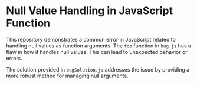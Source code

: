 # Null Value Handling in JavaScript Function
This repository demonstrates a common error in JavaScript related to handling null values as function arguments. The `foo` function in `bug.js` has a flaw in how it handles null values. This can lead to unexpected behavior or errors.

The solution provided in `bugSolution.js` addresses the issue by providing a more robust method for managing null arguments.